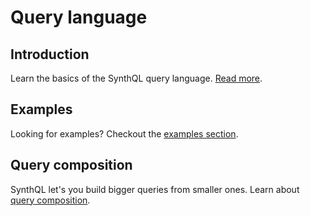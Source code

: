 # Query language

## Introduction

Learn the basics of the SynthQL query language. [Read more](./query-language/introduction).

## Examples

Looking for examples? Checkout the [examples section](./query-language/examples).

## Query composition

SynthQL let's you build bigger queries from smaller ones. Learn about [query composition](./query-language/composition).
